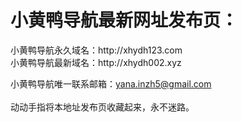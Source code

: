 <h1>小黄鸭导航最新网址发布页：</h1>
小黄鸭导航永久域名：http://xhydh123.com</br>
小黄鸭导航最新域名：http://xhydh002.xyz</br>

小黄鸭导航唯一联系邮箱：yana.inzh5@gmail.com</br>
</br>
动动手指将本地址发布页收藏起来，永不迷路。
